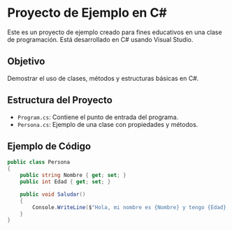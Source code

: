 # Proyecto de Ejemplo en C#

Este es un proyecto de ejemplo creado para fines educativos en una clase de programación. Está desarrollado en C# usando Visual Studio.

## Objetivo

Demostrar el uso de clases, métodos y estructuras básicas en C#.

## Estructura del Proyecto

- `Program.cs`: Contiene el punto de entrada del programa.
- `Persona.cs`: Ejemplo de una clase con propiedades y métodos.

## Ejemplo de Código

```csharp
public class Persona
{
    public string Nombre { get; set; }
    public int Edad { get; set; }

    public void Saludar()
    {
        Console.WriteLine($"Hola, mi nombre es {Nombre} y tengo {Edad} años.");
    }
}
